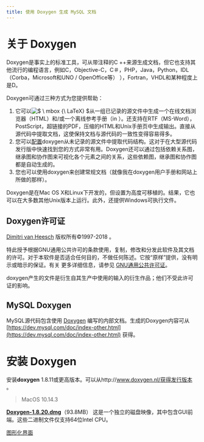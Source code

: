 ```yaml
---
title: 使用 Doxygen 生成 MySQL 文档
---
```


# 关于 Doxygen

Doxygen是事实上的标准工具，可从带注释的C ++来源生成文档，但它也支持其他流行的编程语言，例如C，Objective-C，C＃，PHP，Java，Python，IDL（Corba，Microsoft和UNO / OpenOffice等） ），Fortran，VHDL和某种程度上是D。

Doxygen可通过三种方式为您提供帮助：

1. 它可以![$ \ mbox {\ LaTeX} $](https://www.doxygen.nl/form_0.png)从一组已记录的源文件中生成一个在线文档浏览器（HTML）和/或一个离线参考手册（in ）。还支持在RTF（MS-Word），PostScript，超链接的PDF，压缩的HTML和Unix手册页中生成输出。直接从源代码中提取文档，这使保持文档与源代码的一致性变得容易得多。
2. 您可以[配置](https://www.doxygen.nl/manual/starting.html#extract_all)doxygen从未记录的源文件中提取代码结构。这对于在大型源代码发行版中快速找到您的方式非常有用。Doxygen还可以通过包括依赖关系图，继承图和协作图来可视化各个元素之间的关系，这些依赖图，继承图和协作图都是自动生成的。
3. 您也可以使用doxygen来创建常规文档（就像我在doxygen用户手册和网站上所做的那样）。

Doxygen是在Mac OS X和Linux下开发的，但设置为高度可移植的。结果，它也可以在大多数其他Unix版本上运行。此外，还提供Windows可执行文件。

## Doxygen许可证

[Dimitri van Heesch](mailto:doxygen.com) 版权所有©1997-2018 。

特此授予根据GNU通用公共许可的条款使用，复制，修改和分发此软件及其文档的许可。对于本软件是否适合任何目的，不做任何陈述。它按“原样”提供，没有明示或暗示的保证。有关 更多详细信息，请参见 [GNU通用公共许可证](http://www.gnu.org/licenses/old-licenses/gpl-2.0.html)。

doxygen产生的文件是衍生自其生产中使用的输入的衍生作品；他们不受此许可证的影响。

## MySQL Doxygen

MySQL源代码包含使用 [Doxygen](https://www.doxygen.nl/index.html) 编写的内部文档。生成的Doxygen内容可从 [https://dev.mysql.com/doc/index-other.html](https://dev.mysql.com/doc/index-other.html) 获得。

# 安装 Doxygen

安装**doxygen** 1.8.11或更高版本。可以从http://www.doxygen.nl/获得发行版本 。

> MacOS 10.14.3

**[Doxygen-1.8.20.dmg](http://doxygen.nl/files/Doxygen-1.8.20.dmg)**（93.8MB）
这是一个独立的磁盘映像，其中包含GUI前端。这些二进制文件仅支持64位Intel CPU。

[图形化界面](https://www.doxygen.nl/manual/doxywizard_usage.html)
